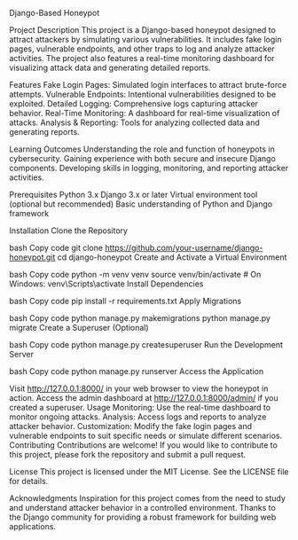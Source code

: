 Django-Based Honeypot

Project Description
This project is a Django-based honeypot designed to attract attackers by simulating various vulnerabilities. It includes fake login pages, vulnerable endpoints, and other traps to log and analyze attacker activities. The project also features a real-time monitoring dashboard for visualizing attack data and generating detailed reports.

Features
Fake Login Pages: Simulated login interfaces to attract brute-force attempts.
Vulnerable Endpoints: Intentional vulnerabilities designed to be exploited.
Detailed Logging: Comprehensive logs capturing attacker behavior.
Real-Time Monitoring: A dashboard for real-time visualization of attacks.
Analysis & Reporting: Tools for analyzing collected data and generating reports.

Learning Outcomes
Understanding the role and function of honeypots in cybersecurity.
Gaining experience with both secure and insecure Django components.
Developing skills in logging, monitoring, and reporting attacker activities.

Prerequisites
Python 3.x
Django 3.x or later
Virtual environment tool (optional but recommended)
Basic understanding of Python and Django framework

Installation
Clone the Repository

bash
Copy code
git clone https://github.com/your-username/django-honeypot.git
cd django-honeypot
Create and Activate a Virtual Environment

bash
Copy code
python -m venv venv
source venv/bin/activate   # On Windows: venv\Scripts\activate
Install Dependencies

bash
Copy code
pip install -r requirements.txt
Apply Migrations

bash
Copy code
python manage.py makemigrations
python manage.py migrate
Create a Superuser (Optional)

bash
Copy code
python manage.py createsuperuser
Run the Development Server

bash
Copy code
python manage.py runserver
Access the Application

Visit http://127.0.0.1:8000/ in your web browser to view the honeypot in action.
Access the admin dashboard at http://127.0.0.1:8000/admin/ if you created a superuser.
Usage
Monitoring: Use the real-time dashboard to monitor ongoing attacks.
Analysis: Access logs and reports to analyze attacker behavior.
Customization: Modify the fake login pages and vulnerable endpoints to suit specific needs or simulate different scenarios.
Contributing
Contributions are welcome! If you would like to contribute to this project, please fork the repository and submit a pull request.

License
This project is licensed under the MIT License. See the LICENSE file for details.

Acknowledgments
Inspiration for this project comes from the need to study and understand attacker behavior in a controlled environment.
Thanks to the Django community for providing a robust framework for building web applications.
